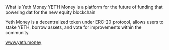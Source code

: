 What is Yeth Money
YETH Money is a platform for the future of funding that powering dat for the new equity blockchain

Yeth Money is a decentralized token under ERC-20 protocol, allows users to stake YETH, borrow assets, and vote for improvements within the community.

www.yeth.money
